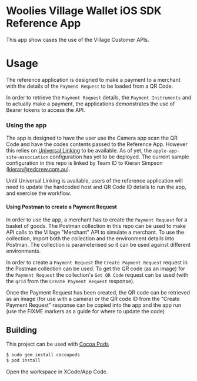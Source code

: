 # Woolies Village Wallet iOS SDK Reference App

This app show cases the use of the Village Customer APIs.

# Usage

The reference application is designed to make a payment to a merchant with the details of the
`Payment Request` to be loaded from a QR Code.

In order to retrieve the `Payment Request` details, the `Payment Instruments` and to actually make
a payment, the applications demonstrates the use of Bearer tokens to access the API.

### Using the app

The app is designed to have the user use the Camera app scan the QR Code and have the
codes contents passed to the Reference App. However this relies on
[Universal Linking](https://developer.apple.com/library/archive/documentation/General/Conceptual/AppSearch/UniversalLinks.html)
to be available. As of yet, the `apple-app-site-association` configuration has yet to 
be deployed. The current sample configuration in this repo is linked by Team ID to
Kieran Simpson (kieran@redcrew.com.au).

Until Universal Linking is available, users of the reference application will need to
update the hardcoded host and QR Code ID details to run the app, and exercise the workflow.

#### Using Postman to create a Payment Request

In order to use the app, a merchant has to create the `Payment Request` for a basket of goods.
The Postman collection in this repo can be used to make API calls to the Village "Merchant" API
to simulate a merchant. To use the collection, import both the collection and the environment details
into Postman. The collection is parameterised so it can be used against different environments.

In order to create a `Payment Request` the `Create Payment Request` request
in the Postman collection can be used. To get the QR code (as an image)
for the `Payment Request` the collection's `Get QR Code` request can be used
(with the `qrId` from the `Create Payment Request` response).

Once the Payment Request has been created, the QR code can be retrieved as an image
(for use with a camera) or the QR code ID from the "Create Payment Request" response
can be copied into the app and the app run (use the FIXME markers as a guide for where
to update the code)

## Building

This project can be used with [Cocoa Pods](https://cocoapods.org/)

```bash
$ sudo gem install cocoapods
$ pod install
```

Open the workspace in XCode/App Code.